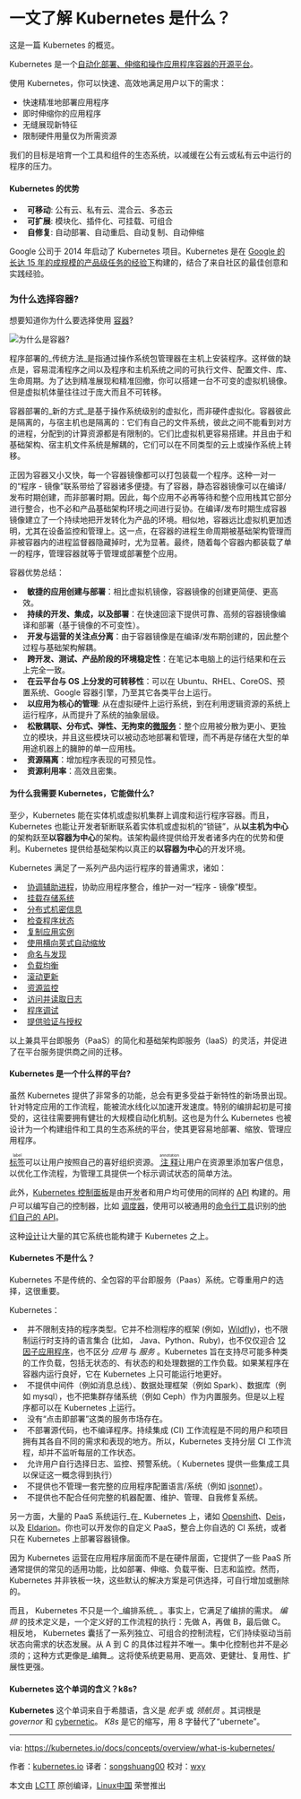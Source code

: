 一文了解 Kubernetes 是什么？
============================================================

这是一篇 Kubernetes 的概览。

Kubernetes 是一个[自动化部署、伸缩和操作应用程序容器的开源平台][25]。

使用 Kubernetes，你可以快速、高效地满足用户以下的需求：

* 快速精准地部署应用程序
* 即时伸缩你的应用程序
* 无缝展现新特征
* 限制硬件用量仅为所需资源

我们的目标是培育一个工具和组件的生态系统，以减缓在公有云或私有云中运行的程序的压力。

#### Kubernetes 的优势

*   **可移动**: 公有云、私有云、混合云、多态云
*   **可扩展**: 模块化、插件化、可挂载、可组合
*   **自修复**: 自动部署、自动重启、自动复制、自动伸缩

Google 公司于 2014 年启动了 Kubernetes 项目。Kubernetes 是在 [Google 的长达 15 年的成规模的产品级任务的经验下][26]构建的，结合了来自社区的最佳创意和实践经验。

### 为什么选择容器?

想要知道你为什么要选择使用 [容器][27]?

![为什么是容器?](https://d33wubrfki0l68.cloudfront.net/e7b766e0175f30ae37f7e0e349b87cfe2034a1ae/3e391/images/docs/why_containers.svg)

程序部署的_传统方法_是指通过操作系统包管理器在主机上安装程序。这样做的缺点是，容易混淆程序之间以及程序和主机系统之间的可执行文件、配置文件、库、生命周期。为了达到精准展现和精准回撤，你可以搭建一台不可变的虚拟机镜像。但是虚拟机体量往往过于庞大而且不可转移。

容器部署的_新的方式_是基于操作系统级别的虚拟化，而非硬件虚拟化。容器彼此是隔离的，与宿主机也是隔离的：它们有自己的文件系统，彼此之间不能看到对方的进程，分配到的计算资源都是有限制的。它们比虚拟机更容易搭建。并且由于和基础架构、宿主机文件系统是解耦的，它们可以在不同类型的云上或操作系统上转移。

正因为容器又小又快，每一个容器镜像都可以打包装载一个程序。这种一对一的“程序 - 镜像”联系带给了容器诸多便捷。有了容器，静态容器镜像可以在编译/发布时期创建，而非部署时期。因此，每个应用不必再等待和整个应用栈其它部分进行整合，也不必和产品基础架构环境之间进行妥协。在编译/发布时期生成容器镜像建立了一个持续地把开发转化为产品的环境。相似地，容器远比虚拟机更加透明，尤其在设备监控和管理上。这一点，在容器的进程生命周期被基础架构管理而非被容器内的进程监督器隐藏掉时，尤为显著。最终，随着每个容器内都装载了单一的程序，管理容器就等于管理或部署整个应用。

容器优势总结：

*   **敏捷的应用创建与部署**：相比虚拟机镜像，容器镜像的创建更简便、更高效。
*   **持续的开发、集成，以及部署**：在快速回滚下提供可靠、高频的容器镜像编译和部署（基于镜像的不可变性）。
*   **开发与运营的关注点分离**：由于容器镜像是在编译/发布期创建的，因此整个过程与基础架构解耦。
*   **跨开发、测试、产品阶段的环境稳定性**：在笔记本电脑上的运行结果和在云上完全一致。
*   **在云平台与 OS 上分发的可转移性**：可以在 Ubuntu、RHEL、CoreOS、预置系统、Google 容器引擎，乃至其它各类平台上运行。
*   **以应用为核心的管理**: 从在虚拟硬件上运行系统，到在利用逻辑资源的系统上运行程序，从而提升了系统的抽象层级。
*   **松散耦联、分布式、弹性、无拘束的[微服务][5]**：整个应用被分散为更小、更独立的模块，并且这些模块可以被动态地部署和管理，而不再是存储在大型的单用途机器上的臃肿的单一应用栈。
*   **资源隔离**：增加程序表现的可预见性。
*   **资源利用率**：高效且密集。

#### 为什么我需要 Kubernetes，它能做什么?

至少，Kubernetes 能在实体机或虚拟机集群上调度和运行程序容器。而且，Kubernetes 也能让开发者斩断联系着实体机或虚拟机的“锁链”，从**以主机为中心**的架构跃至**以容器为中心**的架构。该架构最终提供给开发者诸多内在的优势和便利。Kubernetes 提供给基础架构以真正的**以容器为中心**的开发环境。

Kubernetes 满足了一系列产品内运行程序的普通需求，诸如：

*   [协调辅助进程][9]，协助应用程序整合，维护一对一“程序 - 镜像”模型。
*   [挂载存储系统][10]
*   [分布式机密信息][11]
*   [检查程序状态][12]
*   [复制应用实例][13]
*   [使用横向荚式自动缩放][14]
*   [命名与发现][15]
*   [负载均衡][16]
*   [滚动更新][17]
*   [资源监控][18]
*   [访问并读取日志][19]
*   [程序调试][20]
*   [提供验证与授权][21]

以上兼具平台即服务（PaaS）的简化和基础架构即服务（IaaS）的灵活，并促进了在平台服务提供商之间的迁移。

#### Kubernetes 是一个什么样的平台?

虽然 Kubernetes 提供了非常多的功能，总会有更多受益于新特性的新场景出现。针对特定应用的工作流程，能被流水线化以加速开发速度。特别的编排起初是可接受的，这往往需要拥有健壮的大规模自动化机制。这也是为什么 Kubernetes 也被设计为一个构建组件和工具的生态系统的平台，使其更容易地部署、缩放、管理应用程序。

[<ruby>标签<rt>label</rt></ruby>][28]可以让用户按照自己的喜好组织资源。 [<ruby>注释<rt>annotation</rt></ruby>][29]让用户在资源里添加客户信息，以优化工作流程，为管理工具提供一个标示调试状态的简单方法。

此外，[Kubernetes 控制面板][30]是由开发者和用户均可使用的同样的 [API][31] 构建的。用户可以编写自己的控制器，比如 [<ruby>调度器<rt>scheduler</rt></ruby>][32]，使用可以被通用的[命令行工具][34]识别的[他们自己的 API][33]。

这种[设计][35]让大量的其它系统也能构建于 Kubernetes 之上。

#### Kubernetes 不是什么？

Kubernetes 不是传统的、全包容的平台即服务（Paas）系统。它尊重用户的选择，这很重要。

Kubernetes：

*   并不限制支持的程序类型。它并不检测程序的框架 (例如，[Wildfly][22])，也不限制运行时支持的语言集合 (比如， Java、Python、Ruby)，也不仅仅迎合 [12 因子应用程序][23]，也不区分 _应用_ 与 _服务_ 。Kubernetes 旨在支持尽可能多种类的工作负载，包括无状态的、有状态的和处理数据的工作负载。如果某程序在容器内运行良好，它在 Kubernetes 上只可能运行地更好。
*   不提供中间件（例如消息总线）、数据处理框架（例如 Spark）、数据库（例如 mysql），也不把集群存储系统（例如 Ceph）作为内置服务。但是以上程序都可以在 Kubernetes 上运行。
*   没有“点击即部署”这类的服务市场存在。
*   不部署源代码，也不编译程序。持续集成 (CI) 工作流程是不同的用户和项目拥有其各自不同的需求和表现的地方。所以，Kubernetes 支持分层 CI 工作流程，却并不监听每层的工作状态。
*   允许用户自行选择日志、监控、预警系统。（ Kubernetes 提供一些集成工具以保证这一概念得到执行）
*   不提供也不管理一套完整的应用程序配置语言/系统（例如 [jsonnet][24]）。
*   不提供也不配合任何完整的机器配置、维护、管理、自我修复系统。

另一方面，大量的 PaaS 系统运行_在_ Kubernetes 上，诸如 [Openshift][36]、[Deis][37]，以及 [Eldarion][38]。你也可以开发你的自定义 PaaS，整合上你自选的 CI 系统，或者只在 Kubernetes 上部署容器镜像。

因为 Kubernetes 运营在应用程序层面而不是在硬件层面，它提供了一些 PaaS 所通常提供的常见的适用功能，比如部署、伸缩、负载平衡、日志和监控。然而，Kubernetes 并非铁板一块，这些默认的解决方案是可供选择，可自行增加或删除的。


而且， Kubernetes 不只是一个_编排系统_ 。事实上，它满足了编排的需求。 _编排_ 的技术定义是，一个定义好的工作流程的执行：先做 A，再做 B，最后做 C。相反地， Kubernetes 囊括了一系列独立、可组合的控制流程，它们持续驱动当前状态向需求的状态发展。从 A 到 C 的具体过程并不唯一。集中化控制也并不是必须的；这种方式更像是_编舞_。这将使系统更易用、更高效、更健壮、复用性、扩展性更强。

#### Kubernetes 这个单词的含义？k8s?

**Kubernetes** 这个单词来自于希腊语，含义是 _舵手_ 或 _领航员_ 。其词根是 _governor_ 和 [cybernetic][39]。 _K8s_ 是它的缩写，用 8 字替代了“ubernete”。

--------------------------------------------------------------------------------

via: https://kubernetes.io/docs/concepts/overview/what-is-kubernetes/

作者：[kubernetes.io][a]
译者：[songshuang00](https://github.com/songsuhang00)
校对：[wxy](https://github.com/wxy)

本文由 [LCTT](https://github.com/LCTT/TranslateProject) 原创编译，[Linux中国](https://linux.cn/) 荣誉推出

[a]:https://kubernetes.io/
[1]:https://kubernetes.io/docs/concepts/overview/what-is-kubernetes/#why-do-i-need-kubernetes-and-what-can-it-do
[2]:https://kubernetes.io/docs/concepts/overview/what-is-kubernetes/#how-is-kubernetes-a-platform
[3]:https://kubernetes.io/docs/concepts/overview/what-is-kubernetes/#what-kubernetes-is-not
[4]:https://kubernetes.io/docs/concepts/overview/what-is-kubernetes/#what-does-kubernetes-mean-k8s
[5]:https://martinfowler.com/articles/microservices.html
[6]:https://kubernetes.io/docs/concepts/overview/what-is-kubernetes/#kubernetes-is
[7]:https://kubernetes.io/docs/concepts/overview/what-is-kubernetes/#why-containers
[8]:https://kubernetes.io/docs/concepts/overview/what-is-kubernetes/#whats-next
[9]:https://kubernetes.io/docs/concepts/workloads/pods/pod/
[10]:https://kubernetes.io/docs/concepts/storage/volumes/
[11]:https://kubernetes.io/docs/concepts/configuration/secret/
[12]:https://kubernetes.io/docs/tasks/configure-pod-container/configure-liveness-readiness-probes/
[13]:https://kubernetes.io/docs/concepts/workloads/controllers/replicationcontroller/
[14]:https://kubernetes.io/docs/tasks/run-application/horizontal-pod-autoscale/
[15]:https://kubernetes.io/docs/concepts/services-networking/connect-applications-service/
[16]:https://kubernetes.io/docs/concepts/services-networking/service/
[17]:https://kubernetes.io/docs/tasks/run-application/rolling-update-replication-controller/
[18]:https://kubernetes.io/docs/tasks/debug-application-cluster/resource-usage-monitoring/
[19]:https://kubernetes.io/docs/concepts/cluster-administration/logging/
[20]:https://kubernetes.io/docs/tasks/debug-application-cluster/debug-application-introspection/
[21]:https://kubernetes.io/docs/admin/authorization/
[22]:http://wildfly.org/
[23]:https://12factor.net/
[24]:https://github.com/google/jsonnet
[25]:http://www.slideshare.net/BrianGrant11/wso2con-us-2015-kubernetes-a-platform-for-automating-deployment-scaling-and-operations
[26]:https://research.google.com/pubs/pub43438.html
[27]:https://aucouranton.com/2014/06/13/linux-containers-parallels-lxc-openvz-docker-and-more/
[28]:https://kubernetes.io/docs/concepts/overview/working-with-objects/labels/
[29]:https://kubernetes.io/docs/concepts/overview/working-with-objects/annotations/
[30]:https://kubernetes.io/docs/concepts/overview/components/
[31]:https://kubernetes.io/docs/reference/api-overview/
[32]:https://git.k8s.io/community/contributors/devel/scheduler.md
[33]:https://git.k8s.io/community/contributors/design-proposals/extending-api.md
[34]:https://kubernetes.io/docs/user-guide/kubectl-overview/
[35]:https://github.com/kubernetes/community/blob/master/contributors/design-proposals/principles.md
[36]:https://www.openshift.org/
[37]:http://deis.io/
[38]:http://eldarion.cloud/
[39]:http://www.etymonline.com/index.php?term=cybernetics
